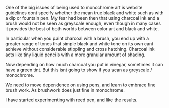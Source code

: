
One of the big issues of being used to monochrome art is website guidelines dont specify whether the mean true black and white such as with a dip or fountain pen. My fear had been then that using charcoal ink and a brush would not be seen as greyscale enough, even though in many cases it provides the best of both worlds between color art and black and white.

In particular when you paint charcoal with a brush, you end up with a greater range of tones that simple black and white tone on its own cant achieve without considerable stippling and cross hatching. Charcoal ink acts like tiny liquid pencils with a more granular amount of shading.

Now depending on how much charcoal you put in vinegar, sometimes it can have a green tint. But this isnt going to show if you scan as greyscale / monochrome.

We need to move dependence on using pens, and learn to embrace fine brush work. As brushwork does just fine in monochrome.

I have started experimenting with reed pen, and like the results.
